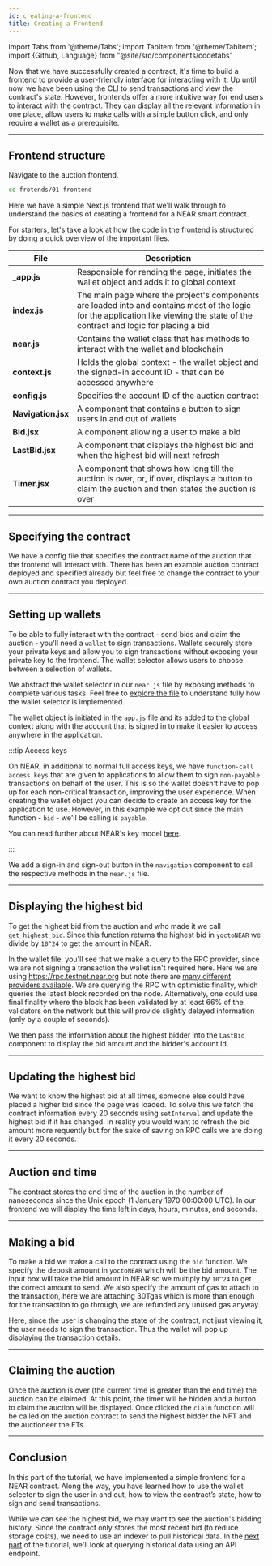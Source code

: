 ```yaml
---
id: creating-a-frontend
title: Creating a Frontend
---
```


import Tabs from '@theme/Tabs';
import TabItem from '@theme/TabItem';
import {Github, Language} from "@site/src/components/codetabs"

Now that we have successfully created a contract, it's time to build a frontend to provide a user-friendly interface for interacting with it. Up until now, we have been using the CLI to send transactions and view the contract's state. However, frontends offer a more intuitive way for end users to interact with the contract. They can display all the relevant information in one place, allow users to make calls with a simple button click, and only require a wallet as a prerequisite.

---

## Frontend structure

Navigate to the auction frontend.

```bash
cd frotends/01-frontend
```

Here we have a simple Next.js frontend that we'll walk through to understand the basics of creating a frontend for a NEAR smart contract.

For starters, let's take a look at how the code in the frontend is structured by doing a quick overview of the important files.

| File                             | Description                                                                     |
|----------------------------------|---------------------------------------------------------------------------------|
| **_app.js**           | Responsible for rending the page, initiates the wallet object and adds it to global context  |
| **index.js**          | The main page where the project's components are loaded into and contains most of the logic for the application like viewing the state of the contract and logic for placing a bid |
| **near.js**           | Contains the wallet class that has methods to interact with the wallet and blockchain |
| **context.js**        | Holds the global context - the wallet object and the signed-in account ID - that can be accessed anywhere |
| **config.js**         | Specifies the account ID of the auction contract |
| **Navigation.jsx**    | A component that contains a button to sign users in and out of wallets |
| **Bid.jsx**           | A component allowing a user to make a bid |
| **LastBid.jsx**       | A component that displays the highest bid and when the highest bid will next refresh |
| **Timer.jsx**         | A component that shows how long till the auction is over, or, if over, displays a button to claim the auction and then states the auction is over 

---

## Specifying the contract

We have a config file that specifies the contract name of the auction that the frontend will interact with. There has been an example auction contract deployed and specified already but feel free to change the contract to your own auction contract you deployed.

<Language value="javascript" language="javascript" showSingleFName={true}>
    <Github fname="config.js"
            url="https://github.com/near-examples/auctions-tutorial/tree/reorg-auction/frontends/01-frontend/src/config.js"
            />
</Language>

---

## Setting up wallets

To be able to fully interact with the contract - send bids and claim the auction - you'll need a `wallet` to sign transactions. Wallets securely store your private keys and allow you to sign transactions without exposing your private key to the frontend. The wallet selector allows users to choose between a selection of wallets.

We abstract the wallet selector in our `near.js` file by exposing methods to complete various tasks. Feel free to [explore the file](https://github.com/near-examples/auctions-tutorial/blob/main/frontends/01-frontend/src/wallets/near.js) to understand fully how the wallet selector is implemented. 

The wallet object is initiated in the `app.js` file and its added to the global context along with the account that is signed in to make it easier to access anywhere in the application.

<Language value="javascript" language="javascript">
    <Github fname="_app.js" 
        url="https://github.com/near-examples/auctions-tutorial/blob/main/frontends/01-frontend/src/pages/_app.js#L13-L27"
        start="13" end="27" />
    <Github fname="context.js" 
        url="https://github.com/near-examples/auctions-tutorial/blob/main/frontends/01-frontend/src/context.js"
        />
</Language>

:::tip Access keys

On NEAR, in additional to normal full access keys, we have `function-call access keys` that are given to applications to allow them to sign `non-payable` transactions on behalf of the user. This is so the wallet doesn't have to pop up for each non-critical transaction, improving the user experience. When creating the wallet object you can decide to create an access key for the application to use. However, in this example we opt out since the main function - `bid` - we'll be calling is `payable`.

You can read further about NEAR's key model [here](../../1.concepts/protocol/access-keys.md).

:::

We add a sign-in and sign-out button in the `navigation` component to call the respective methods in the `near.js` file.

<Language value="javascript" language="javascript">
    <Github fname="Navigation.jsx" 
        url="https://github.com/near-examples/auctions-tutorial/blob/main/frontends/01-frontend/src/components/Navigation.jsx"
        />
    <Github fname="near.js" 
        url="https://github.com/near-examples/auctions-tutorial/blob/main/frontends/01-frontend/src/wallets/near.js#L58-L72"
        start="58" end="72" />
</Language>

---

## Displaying the highest bid

To get the highest bid from the auction and who made it we call `get_highest_bid`. Since this function returns the highest bid in `yoctoNEAR` we divide by `10^24` to get the amount in NEAR. 

<Language value="javascript" language="javascript">
    <Github fname="index.js" 
        url="https://github.com/near-examples/auctions-tutorial/blob/main/frontends/01-frontend/src/pages/index.js#L24-L29"
        start="24" end="29" />
    <Github fname="near.js" 
        url="https://github.com/near-examples/auctions-tutorial/blob/main/frontends/01-frontend/src/wallets/near.js#L82-L94"
        start="82" end="94" />
</Language>

In the wallet file, you'll see that we make a query to the RPC provider, since we are not signing a transaction the wallet isn't required here. Here we are using https://rpc.testnet.near.org but note there are [many different providers available](../../5.api/rpc/providers.md). We are querying the RPC with optimistic finality, which queries the latest block recorded on the node. Alternatively, one could use final finality where the block has been validated by at least 66% of the validators on the network but this will provide slightly delayed information (only by a couple of seconds).

We then pass the information about the highest bidder into the `LastBid` component to display the bid amount and the bidder's account Id.

<Language value="javascript" language="javascript">
    <Github fname="index.js" 
        url="https://github.com/near-examples/auctions-tutorial/blob/main/frontends/01-frontend/src/pages/index.js#L101"
        start="101" end="101" />
    <Github fname="LastBid.jsx" 
        url="https://github.com/near-examples/auctions-tutorial/blob/main/frontends/01-frontend/src/components/LastBid.jsx"
        />
</Language>

---

## Updating the highest bid

We want to know the highest bid at all times, someone else could have placed a higher bid since the page was loaded. To solve this we fetch the contract information every 20 seconds using `setInterval` and update the highest bid if it has changed. In reality you would want to refresh the bid amount more requently but for the sake of saving on RPC calls we are doing it every 20 seconds.

<Language value="javascript" language="javascript" showSingleFName={true}>
    <Github fname="index.js" 
        url="https://github.com/near-examples/auctions-tutorial/blob/main/frontends/01-frontend/src/pages/index.js#L47-L60"
        start="47" end="60" />
</Language>

---

## Auction end time

The contract stores the end time of the auction in the number of nanoseconds since the Unix epoch (1 January 1970 00:00:00 UTC). In our frontend we will display the time left in days, hours, minutes, and seconds.

<Language value="javascript" language="javascript" showSingleFName={true}>
    <Github fname="Timer.jsx" 
        url="https://github.com/near-examples/auctions-tutorial/blob/main/frontends/01-frontend/src/components/Timer.jsx#L11-L35"
        start="11" end="35" />
</Language>

---

## Making a bid

To make a bid we make a call to the contract using the `bid` function. We specify the deposit amount in `yoctoNEAR` which will be the bid amount. The input box will take the bid amount in NEAR so we multiply by `10^24` to get the correct amount to send. We also specify the amount of gas to attach to the transaction, here we are attaching 30Tgas which is more than enough for the transaction to go through, we are refunded any unused gas anyway.

Here, since the user is changing the state of the contract, not just viewing it, the user needs to sign the transaction. Thus the wallet will pop up displaying the transaction details.

<Language value="javascript" language="javascript">
    <Github fname="index.js" 
        url="https://github.com/near-examples/auctions-tutorial/blob/main/frontends/01-frontend/src/pages/index.js#L95-L105"
        start="95" end="105" />
    <Github fname="near.js" 
        url="https://github.com/near-examples/auctions-tutorial/blob/main/frontends/01-frontend/src/wallets/near.js#L107-L126"
        start="107" end="126"/>
</Language>

---

## Claiming the auction

Once the auction is over (the current time is greater than the end time) the auction can be claimed. At this point, the timer will be hidden and a button to claim the auction will be displayed. Once clicked the `claim` function will be called on the auction contract to send the highest bidder the NFT and the auctioneer the FTs.

<Language value="javascript" language="javascript" showSingleFName={true}>
    <Github fname="index.js" 
        url="https://github.com/near-examples/auctions-tutorial/blob/main/frontends/01-frontend/src/pages/index.js#L75-L82"
        start="75" end="82" />
</Language>

---

## Conclusion

In this part of the tutorial, we have implemented a simple frontend for a NEAR contract. Along the way, you have learned how to use the wallet selector to sign the user in and out, how to view the contract’s state, how to sign and send transactions.

While we can see the highest bid, we may want to see the auction's bidding history. Since the contract only stores the most recent bid (to reduce storage costs), we need to use an indexer to pull historical data. In the [next part](./2.2-indexing.md) of the tutorial, we'll look at querying historical data using an API endpoint.
